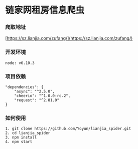 # 链家网租房信息爬虫
### 爬取地址
[https://sz.lianjia.com/zufang/](https://sz.lianjia.com/zufang/)

### 开发环境
    node: v6.10.3

### 项目依赖
    "dependencies": {
        "async": "^2.5.0",
        "cheerio": "^1.0.0-rc.2",
        "request": "^2.81.0"
    }
    
### 如何使用
    1. git clone https://github.com/Yoyun/lianjia_spider.git
    2. cd lianjia_spider
    3. npm install
    4. npm start

    
